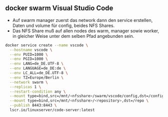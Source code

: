 ## docker swarm Visual Studio Code

- Auf swarm manager zuerst das network dann den service erstellen, Daten und volume für config, beides NFS Shares.
- Das NFS Share muß auf allen nodes des warm, manager sowie worker, in gleicher Weise unter dem selben Pfad angebunden sein. 
```bash
docker service create --name vscode \
  --hostname vscode \
  --env PUID=1000 \
  --env PGID=1000 \
  --env LANG=de_DE.UTF-8 \
  --env LANGUAGE=de_DE:de \
  --env LC_ALL=de_DE.UTF-8 \
  --env TZ=Europe/Berlin \
  --network swarm \
  --replicas 1 \
  --restart-condition any \
  --mount type=bind,src=/mnt/<nfsshare>/swarm/vscode/config,dst=/config \
  --mount type=bind,src=/mnt/<nfsshare>/<repository>,dst=/repo \
  --publish 8443:8443 \
  lscr.io/linuxserver/code-server:latest
```